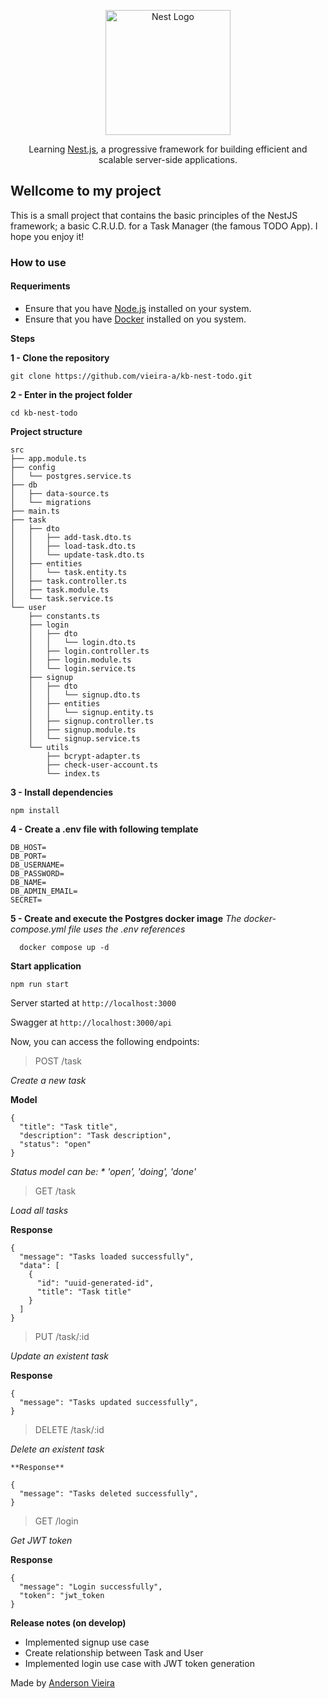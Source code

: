 <p align="center">
  <a href="http://nestjs.com/" target="blank"><img src="https://nestjs.com/img/logo-small.svg" width="200" alt="Nest Logo" /></a>
</p>

[circleci-image]: https://img.shields.io/circleci/build/github/nestjs/nest/master?token=abc123def456
[circleci-url]: https://circleci.com/gh/nestjs/nest

<p align="center">Learning <a href="https://nestjs.com" target="_blank">Nest.js</a>, a progressive framework for building efficient and scalable server-side applications.</p>

## Wellcome to my project

This is a small project that contains the basic principles of the NestJS framework; a basic C.R.U.D. for a Task Manager (the famous TODO App). I hope you enjoy it!

### How to use

#### Requeriments

- Ensure that you have [Node.js](https://nodejs.org/en) installed on your system.
- Ensure that you have [Docker](https://www.docker.com) installed on you system.

**Steps**

**1 - Clone the repository**

```
git clone https://github.com/vieira-a/kb-nest-todo.git
```

**2 - Enter in the project folder**

```
cd kb-nest-todo
```

**Project structure**

```
src
├── app.module.ts
├── config
│   └── postgres.service.ts
├── db
│   ├── data-source.ts
│   └── migrations
├── main.ts
├── task
│   ├── dto
│   │   ├── add-task.dto.ts
│   │   ├── load-task.dto.ts
│   │   └── update-task.dto.ts
│   ├── entities
│   │   └── task.entity.ts
│   ├── task.controller.ts
│   ├── task.module.ts
│   └── task.service.ts
└── user
    ├── constants.ts
    ├── login
    │   ├── dto
    │   │   └── login.dto.ts
    │   ├── login.controller.ts
    │   ├── login.module.ts
    │   └── login.service.ts
    ├── signup
    │   ├── dto
    │   │   └── signup.dto.ts
    │   ├── entities
    │   │   └── signup.entity.ts
    │   ├── signup.controller.ts
    │   ├── signup.module.ts
    │   └── signup.service.ts
    └── utils
        ├── bcrypt-adapter.ts
        ├── check-user-account.ts
        └── index.ts
```
**3 - Install dependencies**
```
npm install
```
**4 - Create a .env file with following template**
```
DB_HOST=
DB_PORT=
DB_USERNAME=
DB_PASSWORD=
DB_NAME=
DB_ADMIN_EMAIL=
SECRET=
```
**5 - Create and execute the Postgres docker image**
*The docker-compose.yml file uses the .env references*
```
  docker compose up -d
```
**Start application**
```
npm run start
```
Server started at `http://localhost:3000`

Swagger at `http://localhost:3000/api`

Now, you can access the following endpoints:

> POST /task

*Create a new task*

**Model**
```
{
  "title": "Task title",
  "description": "Task description",
  "status": "open"
}
```
*Status model can be: * 'open', 'doing', 'done'*

> GET /task

*Load all tasks*

**Response**
```
{
  "message": "Tasks loaded successfully",
  "data": [
    {
      "id": "uuid-generated-id",
      "title": "Task title"
    }
  ]
}
```
> PUT /task/:id

*Update an existent task*

**Response**
```
{
  "message": "Tasks updated successfully",
}
```
> DELETE /task/:id

*Delete an existent task*

```
**Response**

{
  "message": "Tasks deleted successfully",
}
```

> GET /login

*Get JWT token*

**Response**
```
{
  "message": "Login successfully",
  "token": "jwt_token
}
```

**Release notes (on develop)**

- Implemented signup use case
- Create relationship between Task and User
- Implemented login use case with JWT token generation

Made by [Anderson Vieira](https://linkedin/in/vieira-a)
